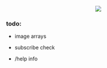 <p align="center"><img align="center" src="https://res.cloudinary.com/teepublic/image/private/s--hZs7q_gC--/t_Preview/b_rgb:ffffff,c_limit,f_auto,h_313,q_90,w_313/v1454459545/production/designs/411188_1"></p>

### todo:

- image arrays

- subscribe check

- /help info
